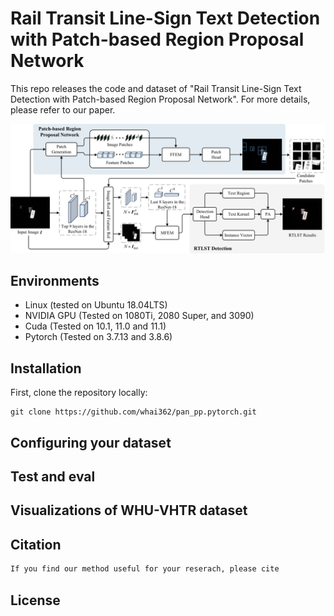 # Rail Transit Line-Sign Text Detection with Patch-based Region Proposal Network

This repo releases the code and dataset of "Rail Transit Line-Sign Text Detection with Patch-based Region Proposal Network". 
For more details, please refer to our paper.

![Architecture](./Architecture.png)


## Environments
- Linux (tested on Ubuntu 18.04LTS)
- NVIDIA GPU (Tested on 1080Ti, 2080 Super, and 3090)
- Cuda (Tested on 10.1, 11.0 and 11.1)
- Pytorch (Tested on 3.7.13 and 3.8.6)

## Installation
First, clone the repository locally:

```shell
git clone https://github.com/whai362/pan_pp.pytorch.git
```

## Configuring your dataset


## Test and eval


## Visualizations of WHU-VHTR dataset

## Citation
```bash
If you find our method useful for your reserach, please cite
```
## License
